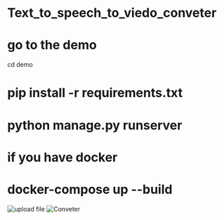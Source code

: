 # Text_to_speech_to_viedo_conveter

# go to the demo
cd demo

# pip install -r requirements.txt
# python manage.py runserver

# if you have docker 
# docker-compose up --build
![upload file](https://github.com/user-attachments/assets/950fe679-6ac9-4979-b5f0-259227f06dec)
![Conveter](https://github.com/user-attachments/assets/d1f6c102-588a-4441-b694-41194f582608)

